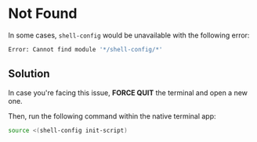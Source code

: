 # Not Found

In some cases, `shell-config` would be unavailable with the following error:

```bash
Error: Cannot find module '*/shell-config/*'
```

## Solution

In case you're facing this issue, **FORCE QUIT** the terminal and open a new one.

Then, run the following command within the native terminal app:

```bash
source <(shell-config init-script)
```
